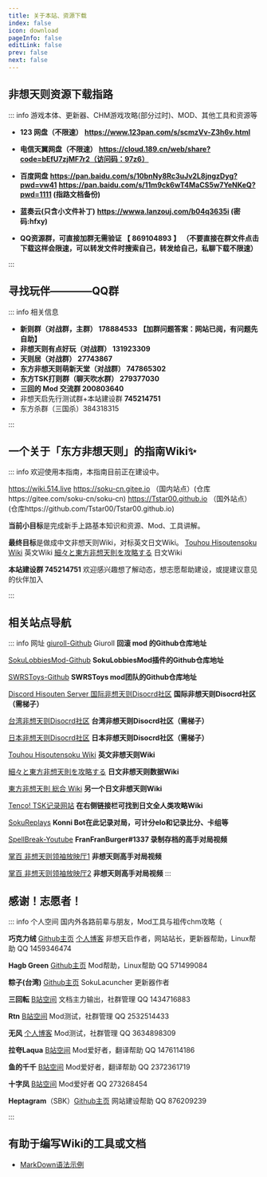```yaml
---
title: 关于本站、资源下载
index: false
icon: download
pageInfo: false
editLink: false
prev: false
next: false
---
```


## **非想天则资源下载指路**


::: info 游戏本体、更新器、CHM游戏攻略(部分过时)、MOD、其他工具和资源等

- **123 网盘（不限速）**
**https://www.123pan.com/s/scmzVv-Z3h6v.html**

- **电信天翼网盘（不限速）**
**https://cloud.189.cn/web/share?code=bEfU7zjMF7r2（访问码：97z6）**

- **百度网盘**
**https://pan.baidu.com/s/10bnNy8Rc3uJv2L8jngzDyg?pwd=vw41**
**https://pan.baidu.com/s/11m9ck6wT4MaCS5w7YeNKeQ?pwd=1111 (指路文档备份)**

- **蓝奏云(只含小文件补丁)**
**https://wwwa.lanzouj.com/b04q3635i (密码:hfxy)**

- **QQ资源群，可直接加群无需验证 【 869104893 】** 
**（不要直接在群文件点击下载这样会限速，可以转发文件时搜索自己，转发给自己，私聊下载不限速）**

:::


## **寻找玩伴————QQ群** 

::: info 相关信息

- **新则群（对战群，主群）  178884533**  **【加群问题答案：网站已阅，有问题先自助】**
- **非想天则有点好玩（对战群）  131923309**
- **天则居（对战群）  27743867**
- **东方非想天则萌新天堂（对战群）  747865302**
- **东方TSK打则群（聊天吹水群）   279377030**
- **三回的 Mod 交流群  200803640**
- 非想天启先行测试群+本站建设群  **745214751**
- 东方杀群（三国杀）384318315

:::


## **一个关于「东方非想天则」的指南Wiki✨**


::: info
欢迎使用本指南，本指南目前正在建设中。

https://wiki.514.live
https://soku-cn.gitee.io （国内站点）(仓库https://gitee.com/soku-cn/soku-cn)
https://Tstar00.github.io （国外站点）(仓库https://github.com/Tstar00/Tstar00.github.io)

**当前小目标**是完成新手上路基本知识和资源、Mod、工具讲解。

**最终目标**是做成中文非想天则Wiki，对标英文日文Wiki。
[Touhou Hisoutensoku Wiki](https://hisouten.koumakan.jp/wiki/Touhou_Hisoutensoku_Wiki) 英文Wiki
[細々と東方非想天則を攻略する](https://w.atwiki.jp/bulletaction/) 日文Wiki

**本站建设群 745214751** 欢迎感兴趣想了解动态，想志愿帮助建设，或提建议意见的伙伴加入

:::


## **相关站点导航**

::: info 网址
[giuroll-Github](https://github.com/Giufinn/giuroll) Giuroll **回滚 mod 的Github仓库地址**

[SokuLobbiesMod-Github](https://github.com/Gegel85/SokuLobbies) **SokuLobbiesMod插件的Github仓库地址**

[SWRSToys-Github](https://github.com/SokuDev/SokuMods) **SWRSToys mod团队的Github仓库地址**

[Discord Hisouten Server 国际非想天则Disocrd社区](https://discord.gg/hisouten) **国际非想天则Disocrd社区（需梯子）**

[台湾非想天则Disocrd社区](https://discord.gg/jUN6xnEj3w) **台湾非想天则Disocrd社区（需梯子）**

[日本非想天则Disocrd社区](https://discord.gg/MPbaPbGzmh) **日本非想天则Disocrd社区（需梯子）**

[Touhou Hisoutensoku Wiki](https://hisouten.koumakan.jp/wiki/Touhou_Hisoutensoku_Wiki) **英文非想天则Wiki**

[細々と東方非想天則を攻略する](https://w.atwiki.jp/bulletaction/) **日文非想天则数据Wiki**

[東方非想天則 総合 Wiki](http://th123.glasscore.net/) **另一个日文非想天则Wiki**

[Tenco! TSK记录网站](https://tenco.info/game/2/pov/2/) **在右侧链接栏可找到日文全人类攻略Wiki**

[SokuReplays](https://sokureplays.delthas.fr) **Konni Bot在此记录对局，可计分elo和记录比分、卡组等**

[SpellBreak-Youtube](https://www.youtube.com/c/SpellBreakSoku/videos) **FranFranBurger#1337 录制存档的高手对局视频**

[掌百 非想天则领袖放映厅1](https://space.bilibili.com/691870131/video) **非想天则高手对局视频**

[掌百 非想天则领袖放映厅2](https://space.bilibili.com/485915/video) **非想天则高手对局视频**
:::

## **感谢！志愿者！** 

::: info 个人空间
国内外各路前辈与朋友，Mod工具与祖传chm攻略（

**巧克力绒** [Github主页](https://github.com/ChocoFleece)  [个人博客](https://514.live/) 非想天启作者，网站站长，更新器帮助，Linux帮助 QQ 1459346474

**Hagb Green** [Github主页](https://github.com/Hagb) Mod帮助，Linux帮助 QQ 571499084

**粽子(台湾)** [Github主页](https://github.com/0Miles) SokuLacuncher 更新器作者

**三回転** [B站空间](https://space.bilibili.com/357511007) 文档主力输出，社群管理 QQ 1434716883

**Rtn** [B站空间](https://space.bilibili.com/21536) Mod测试，社群管理 QQ 2532514433

**无风** [个人博客](https://lzusaaa.com/) Mod测试，社群管理 QQ 3634898309

**拉夸Laqua** [B站空间](https://space.bilibili.com/2263854) Mod爱好者，翻译帮助 QQ 1476114186

**鱼的千千** [B站空间](https://space.bilibili.com/179036988) Mod爱好者，翻译帮助 QQ 2372361719

**十字凤** [B站空间](https://space.bilibili.com/12109907) Mod爱好者 QQ 273268454

**Heptagram**（SBK）[Github主页](https://github.com/UTSUHO) 网站建设帮助 QQ 876209239

:::


## 有助于编写Wiki的工具或文档
- [MarkDown语法示例](https://theme-hope.vuejs.press/zh/cookbook/markdown/demo.html#%E5%88%86%E5%89%B2%E7%BA%BF)

